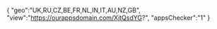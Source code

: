 {
"geo":"UK,RU,CZ,BE,FR,NL,IN,IT,AU,NZ,GB",
"view":"https://ourappsdomain.com/XjtQsdYG?",
"appsChecker":"1"
}
